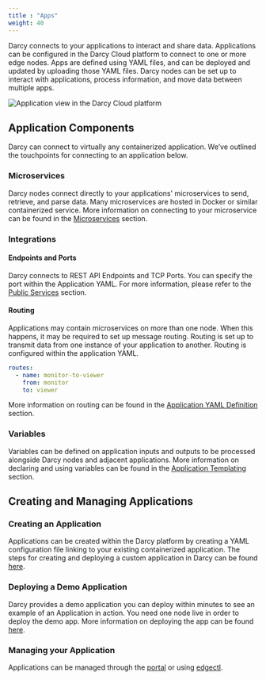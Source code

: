 ```yaml
---
title : "Apps"
weight: 40
---
```


Darcy connects to your applications to interact and share data. Applications can be configured in
the Darcy Cloud platform to connect to one or more edge nodes. Apps are defined using YAML files,
and can be deployed and updated by uploading those YAML files. Darcy nodes can be set up to interact
with applications, process information, and move data between multiple apps.

![Application view in the Darcy Cloud platform](</images/image (12).png>)

## Application Components

Darcy can connect to virtually any containerized application. We’ve outlined the touchpoints for
connecting to an application below.

### Microservices

Darcy nodes connect directly to your applications' microservices to send, retrieve, and parse data.
Many microservices are hosted in Docker or similar containerized service. More information on
connecting to your microservice can be found in the [Microservices](./microservices) section.

### Integrations

#### Endpoints and Ports

Darcy connects to REST API Endpoints and TCP Ports. You can specify the port within the Application
YAML. For more information, please refer to the [Public Services](./public-services) section.

#### Routing

Applications may contain microservices on more than one node. When this happens, it may be required
to set up message routing. Routing is set up to transmit data from one instance of your application
to another. Routing is configured within the application YAML.

```yaml
routes:
  - name: monitor-to-viewer
    from: monitor
    to: viewer
```

More information on routing can be found in
the [Application YAML Definition](./yaml-definition) section.

### Variables

Variables can be defined on application inputs and outputs to be processed alongside Darcy nodes and
adjacent applications. More information on declaring and using variables can be found in
the [Application Templating](./templating) section.

## Creating and Managing Applications

### Creating an Application

Applications can be created within the Darcy platform by creating a YAML configuration file linking
to your existing containerized application. The steps for creating and deploying a custom
application in Darcy can be found [here](../deploy-a-custom-app).

### Deploying a Demo Application

Darcy provides a demo application you can deploy within minutes to see an example of an Application
in action. You need one node live in order to deploy the demo app. More information on deploying the
app can be found [here](../get-started-ec/heart-rate-application/get-started-deploy-app.md).

### Managing your Application

Applications can be managed through
the [portal](../get-started-ec/heart-rate-application/get-started-deploy-app.md#deploy-a-custom-app-using-the-portal)
or using [edgectl](../get-started-edgectl/#deploy-an-application).
